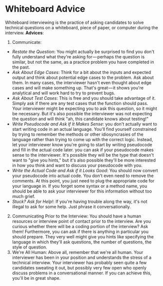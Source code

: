 # Whiteboard Advice

Whiteboard interviewing is the practice of asking candidates to solve technical questions on a whiteboard, piece of paper, or computer during the interview.
**Advices**:

1. Communicate:

- *Restate the Question*:  You might actually be surprised to find you don't fully understand what they're asking for — perhaps the question is similar, but not the same, as a practice problem you have completed in the past.
- *Ask About Edge Cases*: Think for a bit about the inputs and expected output and think about potential edge cases to the problem. Ask about them. In many cases, the interviewer hasn't even thought about edge cases and will make something up. That's great — it shows you're analytical and will work hard to try to prevent bugs.
- *Ask About Test Cases*: This is free and you should take advantage of it. Simply ask if there are any test cases that the function should pass. Your interviewer might be expecting you to ask this question, so it might be necessary. But it's also possible the interviewer was not expecting the question and will think "ah, this candidate knows about testing!"
- *Write Pseudocode and Ask If It Makes Sense*: you don't actually want to start writing code in an actual language. You'll find yourself constrained by trying to remember the methods or other idiosyncrasies of the language rather than trying to come up with the correct logic. Instead, let your interviewer know you're going to start by writing pseudocode and fill in the actual code later.
 you can ask if your pseudocode makes sense to the interviewer. It's possible they will be the type that doesn't want to "give you hints," but it's also possible they'll be more interested in how you think and want to discuss your pseudocode with you.
- *Write the Actual Code and Ask if it Looks Good*: You should now convert your pseudocode into actual code. You don't even need to remove the comments. At this point, you just need to plug the appropriate code for your language in. If you forget some syntax or a method name, you should be able to ask your interviewer for this information without too much grief.
- *Stuck? Ask for Help!*: If you're having trouble along the way, it's not illegal to ask for some help. Just phrase it conversationally.

2. Communicating Prior to the Interview:
You should have a human resources or interview point of contact prior to the interview. Are you curious whether there will be a coding portion of the interview? Ask them! Furthermore, you can ask if there is anything in particular you should prepare. They very well might give you hints like specifying the language in which they'll ask questions, the number of questions, the style of question.
3. We're All Human:
Above all, remember that we're all human. Your interviewer has been in your position and understands the stress of a technical interview. Your interviewer has probably seen quite a few candidates sweating it out, but possibly very few open who openly discuss problems in a conversational manner. If you can achieve this, you'll be in great shape.
